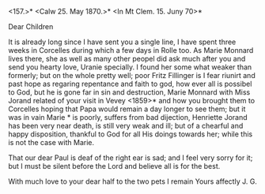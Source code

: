 <157.>* <Calw 25. May 1870.>*
 <In Mt Clem. 15. Juny 70>*

Dear Children

It is already long since I have sent you a single line, I have spent three weeks in Corcelles during which a few days in Rolle too. As Marie Monnard lives there, she as well as many other peopel did ask much after you and send you hearty love, Uranie specially. I found her some what weaker than formerly; but on the whole pretty well; poor Fritz Fillinger is I fear riunirt and past hope as regaring repentance and faith to god, how ever all is possibel to God, but he is gone far in sin and destruction, Marie Monnard with Miss Jorand related of your visit in Vevey <1859>* and how you brought them to Corcelles hoping that Papa would remain a day longer to see them; but it was in vain Marie <Monnard>* is poorly, suffers from bad dijection, Henriette Jorand has been very near death, is still very weak and ill; but of a chearful and happy disposition, thankful to God for all His doings towards her; while this is not the case with Marie.

That our dear Paul is deaf of the right ear is sad; and I feel very sorry for it; but I must be silent before the Lord and believe all is for the best.

With much love to your dear half to the two pets I remain
 Yours affectly
 J. G.
